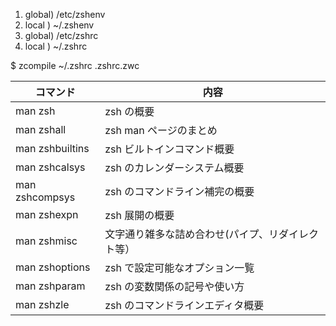 1. global) /etc/zshenv
2. local ) ~/.zshenv
3. global) /etc/zshrc
4. local ) ~/.zshrc

$ zcompile ~/.zshrc
.zshrc.zwc

| コマンド        | 内容                                              |
| --------------- | ------------------------------------------------- |
| man zsh         | zsh の概要                                        |
| man zshall      | zsh man ページのまとめ                            |
| man zshbuiltins | zsh ビルトインコマンド概要                        |
| man zshcalsys   | zsh のカレンダーシステム概要                      |
| man zshcompsys  | zsh のコマンドライン補完の概要                    |
| man zshexpn     | zsh 展開の概要                                    |
| man zshmisc     | 文字通り雑多な詰め合わせ(パイプ、リダイレクト等） |
| man zshoptions  | zsh で設定可能なオプション一覧                    |
| man zshparam    | zsh の変数関係の記号や使い方                      |
| man zshzle      | zsh のコマンドラインエディタ概要                  |
